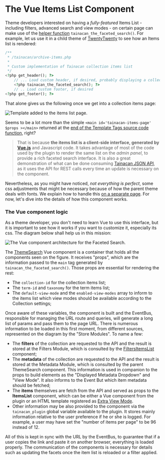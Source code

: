 # The Vue Items List Component

Theme developers interested on having a *fully-featured* Items List - including filters, advanced search and view modes - on certain page can make use of the [helper function](/dev/custom-templates#theme-helper-functions) `tainacan_the_faceted_search()`. For example, let us use it in a child theme of [TwentyTwenty](https://wordpress.org/themes/twentytwenty/ ':ignore') to see how an Items list is rendered:

```php
/**
 * /tainacan/archive-items.php
 *
 * Custom implementation of Tainacan collection items list
 */
<?php get_header(); ?>
    // ... Load custom header, if desired, probably displaying a collection banner
    <?php tainacan_the_faceted_search(); ?>
    // .. Load custom footer, if desired
<?php get_footer(); ?>
```

That alone gives us the following once we get into a collection items page:

![Template added to the items list page.](/_assets/images/the-vue-items-list-component-1.png)

Seems to be a lot more than the simple `<main id='tainacan-items-page' $props ></main>` returned at the [end of the Template Tags source code function](https://github.com/tainacan/tainacan/blob/4cbc0b21e660a4a667d784bcb3a353e54f59d1f2/src/theme-helper/template-tags.php#L210 ':ignore'), right? 

> That is because **the items list is a client-side interface, generated by [Vue.js](https://vuejs.org/ ':ignore')** and Javascript code. It takes advantage of most of the code used by the plugin to render the same list on the *admin panel*, to provide a rich faceted search interface. It is also a great demonstration of what can be done consuming [Tainacan JSON API](https://tainacan.org/api-docs/ ':ignore'), as it uses the API for REST calls every time an update is necessary on the component. 

Nevertheless, as you might have noticed, *not everything is perfect*, some css adjustments that might be necessary because of how the parent theme deals with fonts. We explain how to handle this [on a separate page](/dev/customizing-the-items-list.md). For now, let's dive into the details of how this component works.

### The Vue component logic

As a theme developer, you don't need to learn Vue to use this interface, but it is important to see how it works if you want to customize it, especially its css. The diagram below shall help us in this mission:

![The Vue component architecture for the Faceted Search.](/_assets/images/the-vue-items-list-component-2.png)

The [ThemeSearch]() Vue component is a container that holds all the components seen on the figure. It receives "props", which are the information passed to the `main` tag generated by `tainacan_the_faceted_search()`. Those props are essential for rendering the rest:

* The `collection-id` for the collection items list;
* The `term-id` and `taxonomy` for the term items list;
* The `default-view-mode` and the `enabled-view-modes` array to inform to the items list which view modes should be available according to the Collection settings;

Once aware of these variables, the component is built and the EventBus, responsible for managing the URL route and queries, will generate a long list of params and pass them to the page URL. There is numerous information to be loaded in this first moment, from different sources, represented on the diagram by the "Store Modules". To name a few:

* The **filters** of the collection are requested to the API and the result is stored at the Filters Module, which is consulted by the [FiltersItemsList]() component;
* The **metadata** of the collection are requested to the API and the result is stored at the Metadata Module, which is consulted by the parent ThemeSearch component. This information is used in companion to the props to build elements as the "Displayed Metadata Dropdown" and "View Mode". It also informs to the Event But which item metadata should be fetched;
* The **items** themselves are fetch from the API and served as props to the **ItemsList** component, which can be either a Vue component from the plugin or an HTML template registered as [Extra View Mode](/dev/extra-view-modes.md).
* Other information may be also provided to the component via the `tainacan_plugin` global variable available to the plugin. It stores mainly information relative to the user preference if he or she is logged. For example, a user may have set the "number of items per page" to be 96 instead of 12.

All of this is kept in sync with the URL by the EventBus, to guarantee that if a user copies the link and paste it on another browser, everything is loaded properly. The communication of the components is necessary for details such as updating the facets once the item list is reloaded or a filter applied.

